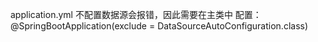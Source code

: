 application.yml 不配置数据源会报错，因此需要在主类中 配置：  
@SpringBootApplication(exclude = DataSourceAutoConfiguration.class)